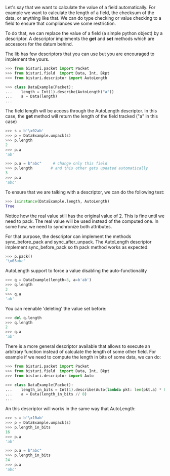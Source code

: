 Let's say that we want to calculate the value of a field automatically. 
For example we want to calculate the length of a field, the checksum of the data,
or anything like that.
We can do type checking or value checking to a field to ensure that compliances
we some restriction.

To do that, we can replace the value of a field (a simple python object) by a descriptor.
A descriptor implements the __get__ and __set__ methods which are accessors for the datum
behind.

The lib has few descriptors that you can use but you are encouraged to implement the yours.

```python
>>> from bisturi.packet import Packet
>>> from bisturi.field  import Data, Int, Bkpt
>>> from bisturi.descriptor import AutoLength

>>> class DataExample(Packet):
...    length = Int(1).describe(AutoLength("a"))
...    a = Data(length)
...

```

The field length will be access through the AutoLength descriptor. In this case, the 
__get__ method will return the length of the field tracked ("a" in this case)

```python
>>> s = b'\x02ab'
>>> p = DataExample.unpack(s)
>>> p.length
2
>>> p.a
'ab'

>>> p.a = b"abc"     # change only this field
>>> p.length        # and this other gets updated automatically
3
>>> p.a
'abc'

```

To ensure that we are talking with a descriptor, we can do the following test:

```python
>>> isinstance(DataExample.length, AutoLength)
True

```

Notice how the real value still has the original value of 2. This is fine until we need
to pack. The real value will be used instead of the computed one.
In some how, we need to synchronize both attributes. 

For that purpose, the descriptor can implement the methods sync_before_pack and sync_after_unpack.
The AutoLength descriptor implement sync_before_pack so th pack method works as expected:

```python
>>> p.pack()
'\x03abc'

```

AutoLength support to force a value disabling the auto-functionality

```python
>>> q = DataExample(length=3, a=b'ab')
>>> q.length
3
>>> q.a
'ab'

```

You can reenable 'deleting' the value set before:

```python
>>> del q.length
>>> q.length
2
>>> q.a
'ab'

```

There is a more general descriptor available that allows to execute an arbitrary function instead of calculate
the length of some other field.
For example if we need to compute the length in bits of some data, we can do:

```python
>>> from bisturi.packet import Packet
>>> from bisturi.field  import Data, Int, Bkpt
>>> from bisturi.descriptor import Auto

>>> class DataExample(Packet):
...    length_in_bits = Int(1).describe(Auto(lambda pkt: len(pkt.a) * 8))
...    a = Data(length_in_bits // 8)
...

```

An this descriptor will works in the same way that AutoLength:

```python
>>> s = b'\x10ab'
>>> p = DataExample.unpack(s)
>>> p.length_in_bits
16
>>> p.a
'ab'

>>> p.a = b"abc"
>>> p.length_in_bits
24
>>> p.a
'abc'

```


